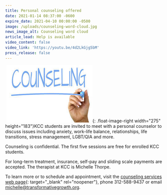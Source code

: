 ```yaml
---
title: Personal counseling offered
date: 2021-01-14 08:37:00 -0600
expire_date: 2021-04-10 00:00:00 -0500
image: /uploads/counseling-word-cloud.jpg
news_image_alt: Counseling word cloud
article_lead: Help is available
video_content: false
video_link: 'https://youtu.be/4d2LkGjg5bM'
press_release: false
---
```


&nbsp;![](/uploads/counseling-with-hand.jpg){: .float-image-right width="275" height="183"}KCC students are invited to meet with a personal counselor to discuss issues including anxiety, work-life balance, relationships, life transitions, stress management, LGBT/QIA and more.

Counseling is confidential. The first five sessions are free for enrolled KCC students.

For long-term treatment, insurance, self-pay and sliding scale payments are accepted. The therapist at KCC is Michelle Thorpe.

To learn more or to schedule and appointment, visit the [counseling services web page](http://www.kcc.edu/students/advising/Pages/counseling-and-referral-services.aspx){: target="_blank" rel="noopener"}, phone 312-588-9437 or email [michelle@transformativegrowth.org](mailto:michelle@transformativegrowth.org).
